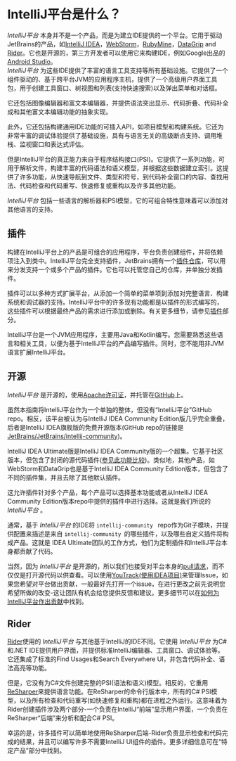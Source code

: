 # IntelliJ平台是什么？
*IntelliJ平台* 本身并不是一个产品，而是为建立IDE提供的一个平台。它用于驱动JetBrains的产品，如[IntelliJ IDEA](https://www.jetbrains.com/idea/)，[WebStorm](https://www.jetbrains.com/webstorm/)，[RubyMine](https://www.jetbrains.com/ruby/)，[DataGrip](https://www.jetbrains.com/datagrip/) and [Rider](https://www.jetbrains.com/rider/)。它也是开源的，第三方开发者可以使用它来构建IDE，例如Google出品的[Android Studio](https://developer.android.com/studio/index.html)。  
*IntelliJ平台* 为这些IDE提供了丰富的语言工具支持等所有基础设施。它提供了一个组件驱动的、基于跨平台JVM的应用程序主机，提供了一个高级用户界面工具包，用于创建工具窗口、树视图和列表(支持快速搜索)以及弹出菜单和对话框。  

它还包括图像编辑器和富文本编辑器，并提供语法突出显示、代码折叠、代码补全成和其他富文本编辑功能的抽象实现。  

此外，它还包括构建通用IDE功能的可插入API，如项目模型和构建系统。它还为非常丰富的调试体验提供了基础设施，具有与语言无关的高级断点支持、调用堆栈、监视窗口和表达式评估。  

但是IntelliJ平台的真正能力来自于程序结构接口(PSI)。它提供了一系列功能，可用于解析文件，构建丰富的代码语法和语义模型，并根据这些数据建立索引。这提供了许多功能，从快速导航到文件、类型和符号，到代码补全窗口的内容、查找用法、代码检查和代码重写、快速修复或重构以及许多其他功能。  

*IntelliJ平台* 包括一些语言的解析器和PSI模型，它的可组合特性意味着可以添加对其他语言的支持。

## 插件  
构建在IntelliJ平台上的产品是可组合的应用程序，平台负责创建组件，并将依赖项注入到类中。IntelliJ平台完全支持插件，JetBrains拥有一个[插件仓库](https://plugins.jetbrains.com/)，可以用来分发支持一个或多个产品的插件。它也可以托管您自己的仓库，并单独分发插件。  

插件可以以多种方式扩展平台，从添加一个简单的菜单项到添加对完整语言、构建系统和调试器的支持。IntelliJ平台中的许多现有功能都是以插件的形式编写的，这些插件可以根据最终产品的需求进行添加或删除。有关更多细节，请参见[插件](http://www.jetbrains.org/intellij/sdk/docs/basics.html)部分。  

IntelliJ平台是一个JVM应用程序，主要用Java和Kotlin编写。您需要熟悉这些语言和相关工具，以便为基于IntelliJ平台的产品编写插件。同时，您不能用非JVM语言扩展IntelliJ平台。  

## 开源  
*IntelliJ平台* 是开源的，使用[Apache许可证](https://github.com/JetBrains/intellij-community/blob/master/LICENSE.txt)，并托管在[GitHub](https://github.com/JetBrains/intellij-community)上。  

虽然本指南将IntelliJ平台作为一个单独的整体，但没有“IntelliJ平台”GitHub repo。相反，该平台被认为与IntelliJ IDEA Community Edition版几乎完全重叠，后者是IntelliJ IDEA旗舰版的免费开源版本(GitHub repo的链接是[JetBrains/JetBrains/intellij-community](https://github.com/JetBrains/intellij-community))。  

IntelliJ IDEA Ultimate版是IntelliJ IDEA Community版的一个超集。它基于社区版本，但包含了封闭的源代码插件([参见此功能比较](https://www.jetbrains.com/idea/features/editions_comparison_matrix.html))。类似地，其他产品，如WebStorm和DataGrip也是基于IntelliJ IDEA Community Edition版本，但包含了不同的插件集，并且去除了其他默认插件。  

这允许插件针对多个产品，每个产品可以选择基本功能或者从IntelliJ IDEA Community Edition版本repo中提供的插件中进行选择。这就是我们所说的 *IntelliJ平台* 。  

通常，基于 *IntelliJ平台* 的IDE将 ```intellij-community ``` repo作为Git子模块，并提供配置来描述是来自 ```intellij-community ```的哪些插件，以及哪些自定义插件将构成产品。这就是 IDEA Ultimate团队的工作方式，他们为定制插件和IntelliJ平台本身都贡献了代码。  

当然，因为 *IntelliJ平台* 是开源的，所以我们也接受对平台本身的[pull请求](https://github.com/JetBrains/intellij-community/pulls)，而不仅仅是打开源代码以供查看。可以使用[YouTrack(使用IDEA项目)](https://youtrack.jetbrains.com/oauth?state=%2Fissues%2FIDEA)来管理Issue，如果您希望对平台做出贡献，一般最好先打开一个issue，在进行更改之前先说明您希望所做的改变-这让团队有机会给您提供反馈和建议。更多细节可以在[如何为IntelliJ平台作出贡献]((ContributingToTheIntelliJPlatform.md))中找到。  

## Rider
[Rider](https://www.jetbrains.com/rider/)使用的 *IntelliJ平台* 与其他基于IntelliJ的IDE不同。它使用 *IntelliJ平台* 为C#和.NET IDE提供用户界面，并提供标准IntelliJ编辑器、工具窗口、调试体验等。它还集成了标准的Find Usages和Search Everywhere UI，并包含代码补全、语法高亮等功能。  

但是，它没有为C#文件创建完整的PSI(语法和语义)模型。相反的，它重用[ReSharper](https://www.jetbrains.com/resharper/)来提供语言功能。在ReSharper的命令行版本中，所有的C# PSI模型，以及所有检查和代码重写(如快速修复和重构)都在进程之外运行。这意味着为Rider创建插件涉及两个部分-一个负责在IntelliJ“前端”显示用户界面，一个负责在ReSharper“后端”来分析和配合C# PSI。  

幸运的是，许多插件可以简单地使用ReSharper后端-Rider负责显示检查和代码完成的结果，并且可以编写许多不需要IntelliJ UI组件的插件。更多详细信息可在“特定产品”部分中找到。
